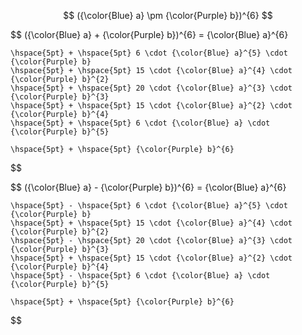 $$
    ({\color{Blue} a} \pm {\color{Purple} b})^{6} 
$$

$$
    ({\color{Blue} a} + {\color{Purple} b})^{6} = {\color{Blue} a}^{6} 

    \hspace{5pt} + \hspace{5pt} 6 \cdot {\color{Blue} a}^{5} \cdot {\color{Purple} b}
    \hspace{5pt} + \hspace{5pt} 15 \cdot {\color{Blue} a}^{4} \cdot {\color{Purple} b}^{2} 
    \hspace{5pt} + \hspace{5pt} 20 \cdot {\color{Blue} a}^{3} \cdot {\color{Purple} b}^{3}
    \hspace{5pt} + \hspace{5pt} 15 \cdot {\color{Blue} a}^{2} \cdot {\color{Purple} b}^{4}
    \hspace{5pt} + \hspace{5pt} 6 \cdot {\color{Blue} a} \cdot {\color{Purple} b}^{5}    

    \hspace{5pt} + \hspace{5pt} {\color{Purple} b}^{6}
$$

$$
    ({\color{Blue} a} - {\color{Purple} b})^{6} = {\color{Blue} a}^{6} 

    \hspace{5pt} - \hspace{5pt} 6 \cdot {\color{Blue} a}^{5} \cdot {\color{Purple} b}
    \hspace{5pt} + \hspace{5pt} 15 \cdot {\color{Blue} a}^{4} \cdot {\color{Purple} b}^{2} 
    \hspace{5pt} - \hspace{5pt} 20 \cdot {\color{Blue} a}^{3} \cdot {\color{Purple} b}^{3}
    \hspace{5pt} + \hspace{5pt} 15 \cdot {\color{Blue} a}^{2} \cdot {\color{Purple} b}^{4}
    \hspace{5pt} - \hspace{5pt} 6 \cdot {\color{Blue} a} \cdot {\color{Purple} b}^{5}    

    \hspace{5pt} + \hspace{5pt} {\color{Purple} b}^{6}
$$